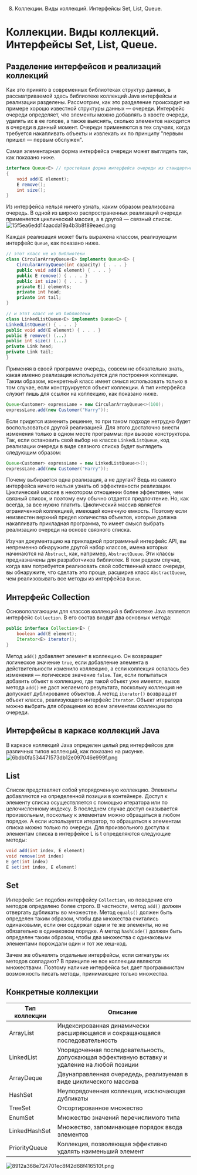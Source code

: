 8. Коллекции. Виды коллекций. Интерфейсы Set, List, Queue. 

# Коллекции. Виды коллекций. Интерфейсы Set, List, Queue. 
## Разделение интерфейсов и реализаций коллекций
Как это принято в современных библиотеках структур данных, в рассматриваемой здесь библиотеке коллекций Java интерфейсы и реализации разделены. Рассмотрим, как это разделение происходит на примере хорошо известной структуры данных — очереди. Интерфейс очереди определяет, что элементы можно добавлять в хвосте очереди, удалять их в ее голове, а также выяснять, сколько элементов находится в очереди в данный момент. Очереди применяются в тех случаях, когда требуется накапливать объекты и извлекать их по принципу "первым пришел — первым обслужен".

Самая элементарная форма интерфейса очереди может выглядеть так, как показано ниже.
```Java
interface Queue<E> // простейшая форма интерфейса очереди из стандартной библиотеки
{
	void add(E element);
	Е remove();
	int size();
}
```
Из интерфейса нельзя ничего узнать, каким образом реализована очередь. В одной из широко распространенных реализаций очереди применяется циклический массив, а в другой — связный список.
![15f5ea6edd14aacda19a4b3b8f89eaed.png](../../_resources/d0e4abfabaca4690add21fba051160d4.png)

Каждая реализация может быть выражена классом, реализующим интерфейс `Queue`, как показано ниже.
```Java
// этот класс не из библиотеки
class CircularArrayQueue<E> implements Queue<E> {
	CircularArrayQueue(int capacity) { . . . }
	public void add(E element) { . . . }
	public E remove() { . . . }
	public int size() { . . . }
	private E[] elements;
	private int head;
	private int tail;
}

// и этот класс не из библиотеки
class LinkedListQueue<E> implements Queue<E> {
LinkedListQueue() { . . . }
public void add(E element) { . . . }
public E remove() (...)
public int size() (...)
private Link head;
private Link tail;
}
```

Применяя в своей программе очередь, совсем не обязательно знать, какая именно реализация используется для построения коллекции. Таким образом, конкретный класс имеет смысл использовать только в том случае, если конструируется объект коллекции. А тип интерфейса служит лишь для ссылки на коллекцию, как показано ниже.
```Java
Queue<Customer> expressLane = new CircularArrayQueue<>(100);
expressLane.add(new Customer("Harry"));
```
Если придется изменить решение, то при таком подходе нетрудно будет воспользоваться другой реализацией. Для этого достаточно внести изменения только в одном месте программы: при вызове конструктора. Так, если остановить свой выбор на классе `LinkedListQueue`, код реализации очереди в виде связного списка будет
выглядеть следующим образом:
```Java
Queue<Customer> expressLane = new LinkedListQueue<>();
expressLane.add(new Customer("Harry"));
```
Почему выбирается одна реализация, а не другая? Ведь из самого интерфейса ничего нельзя узнать об эффективности реализации. Циклический массив в некотором отношении более эффективен, чем связный список, и поэтому ему обычно отдается предпочтение. Но, как всегда, за все нужно платить. Циклический массив является ограниченной коллекцией, имеющей конечную емкость. Поэтому если неизвестен верхний предел количества объектов, которые должна накапливать прикладная программа, то имеет смысл выбрать реализацию очереди на основе связного списка.

Изучая документацию на прикладной программный интерфейс API, вы непременно обнаружите другой набор классов, имена которых начинаются на `Abstract`, как, например, `AbstractQueue`. Эти классы предназначены для разработчиков библиотек. В том редком случае, когда вам потребуется реализовать свой собственный класс очереди, вы обнаружите, что сделать это проще, расширив класс `AbstractQueue`, чем реализовывать все методы из интерфейса `Queue`.
## Интерфейс Collection
Основополагающим для классов коллекций в библиотеке Java является интерфейс `Collection`. В его состав входят два основных метода:
```Java
public interface Collection<E> {
	boolean add(E element);
	Iterator<E> iterator();
}
```
Метод `add()` добавляет элемент в коллекцию. Он возвращает логическое значение `true`, если добавление элемента в действительности изменило коллекцию, а если коллекция осталась без изменения — логическое значение `false`. Так, если попытаться добавить объект в коллекцию, где такой объект уже имеется, вызов метода `add()` не даст желаемого результата, поскольку коллекция не допускает дублирование объектов. А метод `iterator()` возвращает объект класса, реализующего интерфейс `Iterator`. Объект итератора можно выбрать для обращения ко всем элементам коллекции по очереди. 

## Интерфейсы в каркасе коллекций Java
В каркасе коллекций Java определен целый ряд интерфейсов для различных типов коллекций, как показано на рисунке.
![6bdb0fa534471573db12e097046e999f.png](../../_resources/2e30430a10194366959509f9b4b7f933.png)
## List
Список представляет собой упорядоченную коллекцию. Элементы добавляются
на определенной позиции в контейнере. Доступ к элементу списка осуществляется
с помощью итератора или по целочисленному индексу. В последнем случае доступ
оказывается произвольным, поскольку к элементам можно обращаться в любом порядке. А если используется итератор, то обращаться к элементам списка можно только по очереди.
Для произвольного доступа к элементам списка в интерфейсе L is t определяются
следующие методы:
```Java
void add(int index, Е element)
void remove(int index)
E get(int index)
E set(int index, E element)
```
## Set
Интерфейс `Set` подобен интерфейсу `Collection`, но поведение его методов определено более строго. В частности, метод `add()` должен отвергать дубликаты во множестве. Метод `equals()` должен быть определен таким образом, чтобы два множества считались одинаковыми, если они содержат одни и те же элементы, но не обязательно в одинаковом порядке. А метод `hashCode()` должен быть определен таким образом, чтобы два множества с одинаковыми элементами порождали один и тот же хеш-код.

Зачем же объявлять отдельные интерфейсы, если сигнатуры их методов совпадают? В принципе не все коллекции являются множествами. Поэтому наличие интерфейса `Set` дает программистам возможность писать методы, принимающие только множества.

## Конкретные коллекции
| Тип коллекции | Описание |
|---------------|----------|
|ArrayList | Индексированная динамически расширяющаяся и сокращающаяся последовательность |
|LinkedList | Упорядоченная последовательность, допускающая эффективную вставку и удаление на любой позиции |
|ArrayDeque | Двунаправленная очередедь, реализуемая в виде циклического массива |
|HashSet | Неупорядоченная коллекция, исключающая дубликаты |
|TreeSet | Отсортированное множество |
|EnumSet | Множество значений перечислимого типа |
|LinkedHashSet | Множество, запоминающее порядок ввода элементов |
|PriorityQueue | Коллекция, позволяющая эффективно удалять наименьший элемент |

![8912a368e724701ec8f42d68f416510f.png](../../_resources/48ff225b9b6e4a05afb2ec3ec4eb6a02.png)